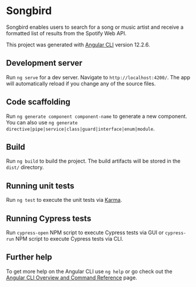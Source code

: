 # Songbird

Songbird enables users to search for a song or music artist and receive a formatted list of results from the Spotify Web API.

This project was generated with [Angular CLI](https://github.com/angular/angular-cli) version 12.2.6.

## Development server

Run `ng serve` for a dev server. Navigate to `http://localhost:4200/`. The app will automatically reload if you change any of the source files.

## Code scaffolding

Run `ng generate component component-name` to generate a new component. You can also use `ng generate directive|pipe|service|class|guard|interface|enum|module`.

## Build

Run `ng build` to build the project. The build artifacts will be stored in the `dist/` directory.

## Running unit tests

Run `ng test` to execute the unit tests via [Karma](https://karma-runner.github.io).

## Running Cypress tests

Run `cypress-open` NPM script to execute Cypress tests via GUI or `cypress-run` NPM script to execute Cypress tests via CLI.

## Further help

To get more help on the Angular CLI use `ng help` or go check out the [Angular CLI Overview and Command Reference](https://angular.io/cli) page.
